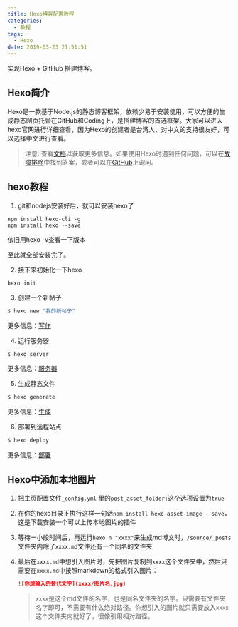 ```yaml
---
title: Hexo博客配置教程
categories:
  - 教程
tags:
  - Hexo
date: 2019-03-23 21:51:51
---
```

实现Hexo + GitHub 搭建博客。

## Hexo简介

Hexo是一款基于Node.js的静态博客框架，依赖少易于安装使用，可以方便的生成静态网页托管在GitHub和Coding上，是搭建博客的首选框架。大家可以进入hexo官网进行详细查看，因为Hexo的创建者是台湾人，对中文的支持很友好，可以选择中文进行查看。

> 注意: 查看[文档](https://hexo.io/docs/)以获取更多信息。如果使用Hexo时遇到任何问题，可以在[故障排除](https://hexo.io/docs/troubleshooting.html)中找到答案，或者可以在[GitHub](https://github.com/hexojs/hexo/issues)上询问。

## hexo教程

1. git和nodejs安装好后，就可以安装hexo了

  ```shell
  npm install hexo-cli -g
  npm install hexo --save
  ```
  依旧用hexo -v查看一下版本

  至此就全部安装完了。

2. 接下来初始化一下hexo
  ```shell
  hexo init
  ```

3. 创建一个新帖子

  ``` bash
  $ hexo new "我的新帖子"
  ```

  更多信息：[写作](https://hexo.io/docs/writing.html)

4. 运行服务器

  ``` bash
  $ hexo server
  ```

  更多信息：[服务器](https://hexo.io/docs/server.html)

5. 生成静态文件

  ``` bash
  $ hexo generate
  ```

  更多信息：[生成](https://hexo.io/docs/generating.html)

6. 部署到远程站点

  ``` bash
  $ hexo deploy
  ```

  更多信息：[部署](https://hexo.io/docs/deployment.html)

## Hexo中添加本地图片

1. 把主页配置文件`_config.yml` 里的`post_asset_folder:`这个选项设置为`true`

2. 在你的hexo目录下执行这样一句话`npm install hexo-asset-image --save`，这是下载安装一个可以上传本地图片的插件

3. 等待一小段时间后，再运行`hexo n "xxxx"`来生成md博文时，`/source/_posts`文件夹内除了`xxxx.md`文件还有一个同名的文件夹

4. 最后在`xxxx.md`中想引入图片时，先把图片复制到`xxxx`这个文件夹中，然后只需要在`xxxx.md`中按照markdown的格式引入图片：

   ```markdown
   ![你想输入的替代文字](xxxx/图片名.jpg)
   ```

   > `xxxx`是这个md文件的名字，也是同名文件夹的名字。只需要有文件夹名字即可，不需要有什么绝对路径。你想引入的图片就只需要放入`xxxx`这个文件夹内就好了，很像引用相对路径。
